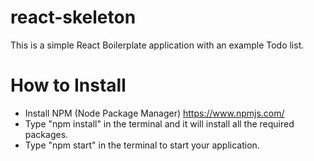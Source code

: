 # react-skeleton
This is a simple React Boilerplate application with an example Todo list. 

# How to Install
- Install NPM (Node Package Manager) https://www.npmjs.com/
- Type "npm install" in the terminal and it will install all the required packages. 
- Type "npm start" in the terminal to start your application. 
